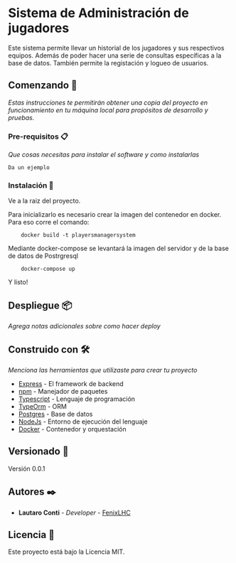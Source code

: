 # Sistema de Administración de jugadores

Este sistema permite llevar un historial de los jugadores y sus respectivos equipos. Además de poder hacer una serie de consultas específicas a la base de datos. También permite la registación y logueo de usuarios.

## Comenzando 🚀

_Estas instrucciones te permitirán obtener una copia del proyecto en funcionamiento en tu máquina local para propósitos de desarrollo y pruebas._



### Pre-requisitos 📋

_Que cosas necesitas para instalar el software y como instalarlas_

```
Da un ejemplo
```

### Instalación 🔧

Ve a la raiz del proyecto.

Para inicializarlo es necesario crear la imagen del contenedor en docker. Para eso corre el comando:
```
    docker build -t playersmanagersystem
```

Mediante docker-compose se levantará la imagen del servidor y de la base de datos de Postrgresql

```
    docker-compose up
```

Y listo! 



## Despliegue 📦

_Agrega notas adicionales sobre como hacer deploy_

## Construido con 🛠️

_Menciona las herramientas que utilizaste para crear tu proyecto_

* [Express](https://expressjs.com) - El framework de backend
* [npm](https://www.npmjs.com) - Manejador de paquetes
* [Typescript](https://www.typescriptlang.org) - Lenguaje de programación
* [TypeOrm](https://typeorm.io) - ORM
* [Postgres](https://www.postgresql.org) - Base de datos
* [NodeJs](https://www.postgresql.org) - Entorno de ejecución del lenguaje
* [Docker](https://www.docker.com) - Contenedor y orquestación

## Versionado 📌

Versión 0.0.1

## Autores ✒️

* **Lautaro Conti** - *Developer* - [FenixLHC](https://github.com/FenixLHC)



## Licencia 📄

Este proyecto está bajo la Licencia MIT.



